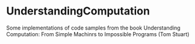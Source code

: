 # UnderstandingComputation

Some implementations of code samples from the book Understanding Computation: From Simple Machinrs to Impossible Programs (Tom Stuart)
